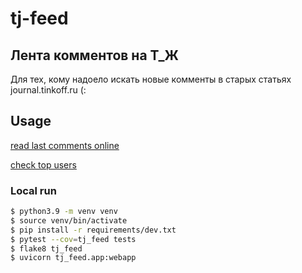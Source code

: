 # tj-feed
Лента комментов на Т_Ж
---

Для тех, кому надоело искать новые комменты в старых статьях journal.tinkoff.ru (: 

## Usage
[read last comments online](http://tj.esemi.ru?l=100)

[check top users](http://tj.esemi.ru/top?l=100)


### Local run

```bash
$ python3.9 -m venv venv
$ source venv/bin/activate
$ pip install -r requirements/dev.txt
$ pytest --cov=tj_feed tests
$ flake8 tj_feed
$ uvicorn tj_feed.app:webapp
```